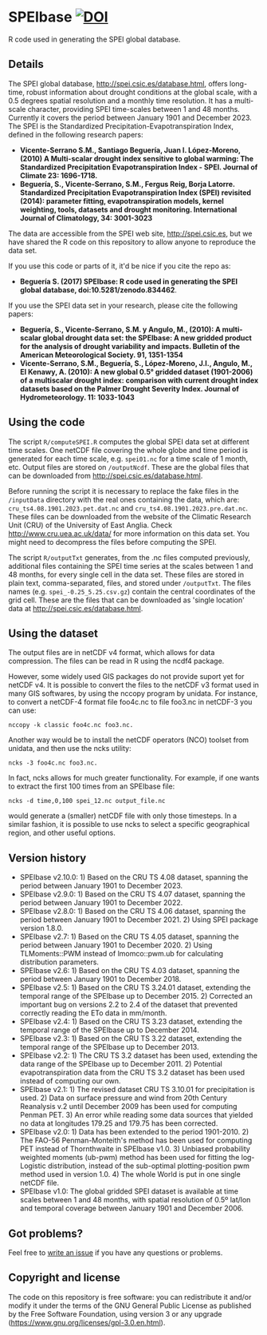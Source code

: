 # SPEIbase [![DOI](https://zenodo.org/badge/97464490.svg)](https://zenodo.org/badge/latestdoi/97464490)

R code used in generating the SPEI global database.


## Details

The SPEI global database, http://spei.csic.es/database.html, offers long-time,
robust information about drought conditions at the global scale, with a 0.5 
degrees spatial resolution and a monthly time resolution.
It has a multi-scale character, providing SPEI time-scales between 1 and 48 
months. 
Currently it covers the period between January 1901 and December 2023.
The SPEI is the Standardized Precipitation-Evapotranspiration Index, defined
in the following research papers:

* **Vicente-Serrano S.M., Santiago Beguería, Juan I. López-Moreno, (2010) A 
Multi-scalar drought index sensitive to global warming: The Standardized 
Precipitation Evapotranspiration Index - SPEI. Journal of Climate 23: 
1696-1718.**
* **Beguería, S., Vicente-Serrano, S.M., Fergus Reig, Borja Latorre. 
Standardized Precipitation Evapotranspiration Index (SPEI) revisited (2014): 
parameter fitting, evapotranspiration models, kernel weighting, tools, 
datasets and drought monitoring. International Journal of Climatology, 
34: 3001-3023**

The data are accessible from the SPEI web site, http://spei.csic.es, but we
have shared the R code on this repository to allow anyone to reproduce the
data set.

If you use this code or parts of it, it'd be nice if you cite the repo as:
* **Beguería S. (2017) SPEIbase: R code used in generating the SPEI global 
database, doi:10.5281/zenodo.834462**.

If you use the SPEI data set in your research, please cite the following papers:
* **Beguería, S., Vicente-Serrano, S.M. y Angulo, M., (2010): A multi-scalar 
global drought data set: the SPEIbase: A new gridded product for the analysis 
of drought variability and impacts. Bulletin of the American Meteorological 
Society. 91, 1351-1354**
* **Vicente-Serrano, S.M., Beguería, S., López-Moreno, J.I., Angulo, M., El 
Kenawy, A. (2010): A new global 0.5° gridded dataset (1901-2006) of a 
multiscalar drought index: comparison with current drought index datasets 
based on the Palmer Drought Severity Index. Journal of Hydrometeorology. 
11: 1033-1043**


## Using the code

The script `R/computeSPEI.R` computes the global SPEI data set at different
time scales. One netCDF file covering the whole globe and time period is
generated for each time scale, e.g. `spei01.nc` for a time scale of 1 month,
etc. Output files are stored on `/outputNcdf`.
These are the global files that can be downloaded from http://spei.csic.es/database.html.

Before running the script it is necessary to replace the fake files in the
`/inputData` directory with the real ones containing the data, which are:
`cru_ts4.08.1901.2023.pet.dat.nc` and
`cru_ts4.08.1901.2023.pre.dat.nc`.
These files can be downloaded from the website of the Climatic Research Unit
(CRU) of the University of East Anglia.
Check http://www.cru.uea.ac.uk/data/ for more information on this data set.
You might need to decompress the files before computing the SPEI.

The script `R/outputTxt` generates, from the .nc files computed previously,
additional files containing the SPEI time series at the scales between 1 and
48 months, for every single cell in the data set.
These files are stored in plain text, comma-separated, files, and stored
under `/outputTxt`.
The files names (e.g. `spei_-0.25_5.25.csv.gz`) contain the central coordinates
of the grid cell.
These are the files that can be downloaded as 'single location' data at
http://spei.csic.es/database.html.



## Using the dataset

The output files are in netCDF v4 format, which allows for data compression.
The files can be read in R using the ncdf4 package.

However, some widely used GIS packages do not provide suport yet for netCDF v4.
It is possible to convert the files to the netCDF v3 format used in many
GIS softwares, by using the nccopy program by unidata.
For instance, to convert a netCDF-4 format file foo4c.nc to file foo3.nc in
netCDF-3 you can use:

```
nccopy -k classic foo4c.nc foo3.nc.
```

Another way would be to install the netCDF operators (NCO) toolset from unidata,
and then use the ncks utility:

```
ncks -3 foo4c.nc foo3.nc.
```

In fact, ncks allows for much greater functionality.
For example, if one wants to extract the first 100 times from an SPEIbase file:

```
ncks -d time,0,100 spei_12.nc output_file.nc
```

would generate a (smaller) netCDF file with only those timesteps.
In a similar fashion, it is possible to use ncks to select a specific
geographical region, and other useful options.


## Version history

* SPEIbase v2.10.0: 1) Based on the CRU TS 4.08 dataset, spanning the period
between January 1901 to December 2023.
* SPEIbase v2.9.0: 1) Based on the CRU TS 4.07 dataset, spanning the period
between January 1901 to December 2022.
* SPEIbase v2.8.0: 1) Based on the CRU TS 4.06 dataset, spanning the period
between January 1901 to December 2021. 2) Using SPEI package version 1.8.0.
* SPEIbase v2.7: 1) Based on the CRU TS 4.05 dataset, spanning the period
between January 1901 to December 2020. 2) Using TLMoments::PWM instead of
lmomco::pwm.ub for calculating distribution parameters.
* SPEIbase v2.6: 1) Based on the CRU TS 4.03 dataset, spanning the period
between January 1901 to December 2018.
* SPEIbase v2.5: 1) Based on the CRU TS 3.24.01 dataset, extending the temporal
range of the SPEIbase up to December 2015. 2) Corrected an important bug on
versions 2.2 to 2.4 of the dataset that prevented correctly reading the ETo data
in mm/month.
* SPEIbase v2.4: 1) Based on the CRU TS 3.23 dataset, extending the temporal 
range of the SPEIbase up to December 2014.
* SPEIbase v2.3: 1) Based on the CRU TS 3.22 dataset, extending the temporal 
range of the SPEIbase up to December 2013.
* SPEIbase v2.2: 1) The CRU TS 3.2 dataset has been used, extending the data 
range of the SPEIbase up to December 2011. 2) Potential evapotranspiration data 
from the CRU TS 3.2 dataset has been used instead of computing our own.
* SPEIbase v2.1: 1) The revised dataset CRU TS 3.10.01 for precipitation is 
used. 2) Data on surface pressure and wind from 20th Century Reanalysis v.2 
until December 2009 has been used for computing Penman PET. 3) An error while 
reading some data sources that yielded no data at longitudes 179.25 and 179.75 
has been corrected.
* SPEIbase v2.0: 1) Data has been extended to the period 1901-2010. 2) The 
FAO-56 Penman-Monteith's method has been used for computing PET instead of 
Thornthwaite in SPEIbase v1.0. 3) Unbiased probability weighted moments (ub-pwm) 
method has been used for fitting the log-Logistic distribution, instead of the 
sub-optimal plotting-position pwm method used in version 1.0. 4) The whole 
World is put in one single netCDF file.
* SPEIbase v1.0: The global gridded SPEI dataset is available at time scales 
between 1 and 48 months, with spatial resolution of 0.5º lat/lon and temporal 
coverage between January 1901 and December 2006.


## Got problems?

Feel free to [write an issue](https://github.com/sbegueria/SPEIbase/issues)
if you have any questions or problems.


## Copyright and license

The code on this repository is free software: you can redistribute it and/or
modify it under the terms of the GNU General Public License as published by
the Free Software Foundation, using version 3 or any upgrade
(https://www.gnu.org/licenses/gpl-3.0.en.html).
